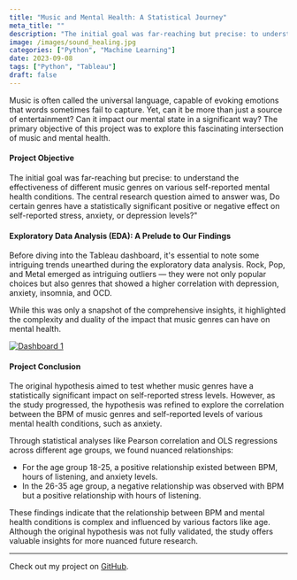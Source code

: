 ```yaml
---
title: "Music and Mental Health: A Statistical Journey"
meta_title: ""
description: "The initial goal was far-reaching but precise: to understand the effectiveness of different music genres on various self-reported mental health conditions. The central research question aimed to answer was, Do certain genres have a statistically significant positive or negative effect on self-reported stress, anxiety, or depression levels?"
image: /images/sound_healing.jpg
categories: ["Python", "Machine Learning"]
date: 2023-09-08
tags: ["Python", "Tableau"]
draft: false
---
```

Music is often called the universal language, capable of evoking emotions that words sometimes fail to capture. Yet, can it be more than just a source of entertainment? Can it impact our mental state in a significant way? The primary objective of this project was to explore this fascinating intersection of music and mental health.

#### Project Objective

The initial goal was far-reaching but precise: to understand the effectiveness of different music genres on various self-reported mental health conditions. The central research question aimed to answer was, Do certain genres have a statistically significant positive or negative effect on self-reported stress, anxiety, or depression levels?"

#### Exploratory Data Analysis (EDA): A Prelude to Our Findings

Before diving into the Tableau dashboard, it's essential to note some intriguing trends unearthed during the exploratory data analysis. Rock, Pop, and Metal emerged as intriguing outliers — they were not only popular choices but also genres that showed a higher correlation with depression, anxiety, insomnia, and OCD.

While this was only a snapshot of the comprehensive insights, it highlighted the complexity and duality of the impact that music genres can have on mental health.

<div class='tableauPlaceholder' id='viz1694447228340' style='position: relative; width: 100%;'>
    <noscript>
        <a href='#'><img alt='Dashboard 1 ' src='https://public.tableau.com/static/images/Mx/MxMHDashboard/Dashboard1/1_rss.png' style='border: none' /></a>
    </noscript>
    <object class='tableauViz'  style='display:none; width: 100%; height: 100%;'>
        <param name='host_url' value='https%3A%2F%2Fpublic.tableau.com%2F' />
        <param name='embed_code_version' value='3' />
        <param name='site_root' value='' />
        <param name='name' value='MxMHDashboard&#47;Dashboard1' />
        <param name='tabs' value='no' />
        <param name='toolbar' value='yes' />
        <param name='static_image' value='https://public.tableau.com/static/images/Mx/MxMHDashboard/Dashboard1/1.png' />
        <param name='animate_transition' value='yes' />
        <param name='display_static_image' value='yes' />
        <param name='display_spinner' value='yes' />
        <param name='display_overlay' value='yes' />
        <param name='display_count' value='yes' />
        <param name='language' value='en-US' />
    </object>
</div>
<script type='text/javascript'>
    var divElement = document.getElementById('viz1694447228340');
    var vizElement = divElement.getElementsByTagName('object')[0];
    vizElement.style.width = '100%';
    vizElement.style.height = divElement.offsetWidth * 0.75 + 'px';
    var scriptElement = document.createElement('script');
    scriptElement.src = 'https://public.tableau.com/javascripts/api/viz_v1.js';
    vizElement.parentNode.insertBefore(scriptElement, vizElement);
</script>

#### Project Conclusion

The original hypothesis aimed to test whether music genres have a statistically significant impact on self-reported stress levels. However, as the study progressed, the hypothesis was refined to explore the correlation between the BPM of music genres and self-reported levels of various mental health conditions, such as anxiety.

Through statistical analyses like Pearson correlation and OLS regressions across different age groups, we found nuanced relationships:

- For the age group 18-25, a positive relationship existed between BPM, hours of listening, and anxiety levels.
- In the 26-35 age group, a negative relationship was observed with BPM but a positive relationship with hours of listening.

These findings indicate that the relationship between BPM and mental health conditions is complex and influenced by various factors like age. Although the original hypothesis was not fully validated, the study offers valuable insights for more nuanced future research.

---

Check out my project on [GitHub](https://github.com/MarieM1202/sound_healing).
